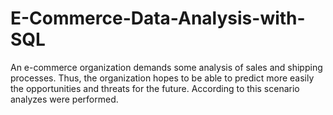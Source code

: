 # E-Commerce-Data-Analysis-with-SQL
An e-commerce organization demands some analysis of sales and shipping processes. Thus, the organization hopes to be able to predict more easily the opportunities and threats for the future. According to this scenario analyzes were performed.

